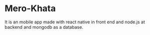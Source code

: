 # Mero-Khata
It is an mobile app made with react native in front end and node.js at backend and mongodb as a database. 
